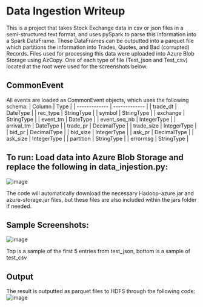 # Data Ingestion Writeup
This is a project that takes Stock Exchange data in csv or json files in a semi-structured text format, and uses pySpark to parse this information into a Spark DataFrame. These DataFrames can be outputted into a parquet file which partitions the information into Trades, Quotes, and Bad (corrupted) Records.  Files used for processing this data were uploaded into Azure Blob Storage using AzCopy. One of each type of file (Test_json and Test_csv) located at the root were used for the screenshots below.
## CommonEvent
All events are loaded as CommonEvent objects, which uses the following schema:
| Column  	| Type 		|
| ------------- 	| ------------- 	|
| trade_dt  	| DateType  	|
| rec_type 	| StringType 	|
| symbol 	| StringType 	|
| exchange 	| StringType 	|
| event_tm 	| DateType 	|
| event_seq_nb | IntegerType 	|
| arrival_tm 	| DateType	|
| trade_pr 	| DecimalType 	|
| trade_size 	| IntegerType 	|
| bid_pr 	| DecimalType 	|
| bid_size 	| IntegerType 	|
| ask_pr 	| DecimalType 	|
| ask_size 	| IntegerType 	|
| partition 	| StringType 	|
| errormsg 	| StringType 	|

## To run: Load data into Azure Blob Storage and replace the following in data_injestion.py:
 ![image](https://github.com/user-attachments/assets/8e247bf1-ef39-43a0-97d9-abe54d666b0c)


The code will automatically download the necessary Hadoop-azure.jar and azure-storage.jar files, but these files are also included within the jars folder if needed.

## Sample Screenshots:
 ![image](https://github.com/user-attachments/assets/e3ffc85c-8064-42bd-bb88-439e87851ec1)

Top is a sample of the first 5 entries from test_json, bottom is a sample of test_csv

## Output
The result is outputted as parquet files to HDFS through the following code:
![image](https://github.com/user-attachments/assets/64fc7aae-60e7-44cf-838c-59aa2a04d900)

